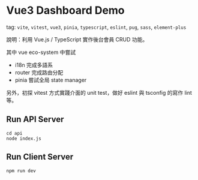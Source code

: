 # Vue3 Dashboard Demo

tag: `vite`, `vitest`, `vue3`, `pinia`, `typescript`, `eslint`, `pug`, `sass`, `element-plus`

說明：利用 Vue.js / TypeScript 實作後台會員 CRUD 功能。

其中 vue eco-system 中嘗試
- i18n 完成多語系
- router 完成路由分配
- pinia 嘗試全局 state manager

另外，初探 vitest 方式實踐介面的 unit test，做好 eslint 與  tsconfig 的寫作 lint 等。

## Run API Server
```shell
cd api
node index.js
```
## Run Client Server
```shell
npm run dev
```

